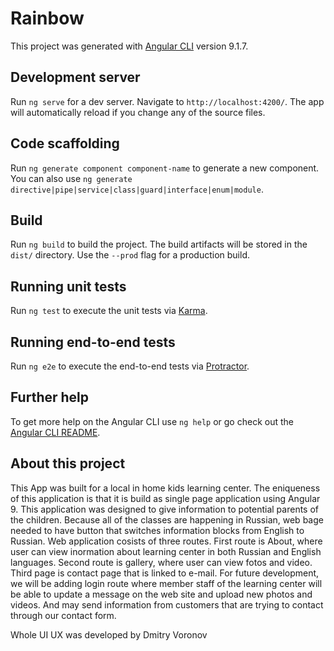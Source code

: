 # Rainbow

This project was generated with [Angular CLI](https://github.com/angular/angular-cli) version 9.1.7.

## Development server

Run `ng serve` for a dev server. Navigate to `http://localhost:4200/`. The app will automatically reload if you change any of the source files.

## Code scaffolding

Run `ng generate component component-name` to generate a new component. You can also use `ng generate directive|pipe|service|class|guard|interface|enum|module`.

## Build

Run `ng build` to build the project. The build artifacts will be stored in the `dist/` directory. Use the `--prod` flag for a production build.

## Running unit tests

Run `ng test` to execute the unit tests via [Karma](https://karma-runner.github.io).

## Running end-to-end tests

Run `ng e2e` to execute the end-to-end tests via [Protractor](http://www.protractortest.org/).

## Further help

To get more help on the Angular CLI use `ng help` or go check out the [Angular CLI README](https://github.com/angular/angular-cli/blob/master/README.md).


## About this project

This App was built for a local in home kids learning center. The eniqueness of this application is that it is build as single page application using Angular 9. This application was designed to give information to potential parents of the children. Because all of the classes are happening in Russian, web bage needed to have button that switches information blocks from English to Russian. 
Web application cosists of three routes. First route is About, where user can view inormation about learning center in both Russian and English languages. Second route is gallery, where user can view fotos and video. Third page is contact page that is linked to e-mail. 
For future development, we will be adding login route where member staff of the learning center will be able to update a message on the web site and upload new photos and videos. And may send information from customers that are trying to contact through our contact form.   

Whole UI UX was developed by Dmitry Voronov 